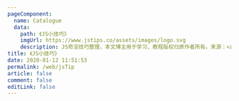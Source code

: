 ```yaml
---
pageComponent:
  name: Catalogue
  data:
    path: 《JS小技巧》
    imgUrl: https://www.jstips.co/assets/images/logo.svg
    description: JS奇淫技巧整理，本文博主用于学习、教程版权归原作者所有。来源：<a href='https://www.jstips.co/zh_CN/javascript/' target='_blank'>《JS小技巧》</a>
title: 《JS小技巧》
date: 2020-01-12 11:51:53
permalink: /web/jsTip
article: false
comment: false
editLink: false
---
```

